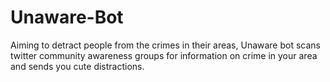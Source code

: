 # Unaware-Bot
Aiming to detract people from the crimes in their areas, Unaware bot scans twitter community awareness groups for information on crime in your area and sends you cute distractions.
